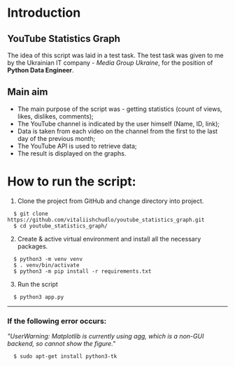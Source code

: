 # **Introduction**
## YouTube Statistics Graph

The idea of this script was laid in a test task. The test task was given to me by the Ukrainian IT company - *Media Group Ukraine*, for the position of **Python Data Engineer**.

## Main aim

- The main purpose of the script was - getting statistics (count of views, likes, dislikes, comments);
- The YouTube channel is indicated by the user himself (Name, ID, link);
- Data is taken from each video on the channel from the first to the last day of the previous month;
- The YouTube API is used to retrieve data;
- The result is displayed on the graphs.

# **How to run the script:**
1. Clone the project from GitHub and change directory into project.
>
```
  $ git clone https://github.com/vitaliishchudlo/youtube_statistics_graph.git
  $ cd youtube_statistics_graph/
```

2. Create & active virtual environment and install all the necessary packages.
```
  $ python3 -m venv venv
  $ . venv/bin/activate
  $ python3 -m pip install -r requirements.txt
```
3. Run the script
```
  $ python3 app.py
```
____

### **If the following error occurs:**

_"UserWarning: Matplotlib is currently using agg, which is a non-GUI backend, so cannot show the figure."_

```
  $ sudo apt-get install python3-tk
```


